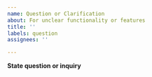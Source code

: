```yaml
---
name: Question or Clarification
about: For unclear functionality or features
title: ''
labels: question
assignees: ''

---
```


**State question or inquiry**
